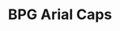 ---
title: BPG Arial Caps
popular: 600
transform: 1
published_at: 2016-02-24
desktop: https://bpgfonts.wordpress.com/2009/02/27/bpg-arial/
---